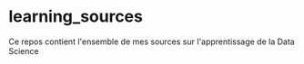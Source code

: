 # learning_sources
Ce repos contient l'ensemble de mes sources sur l'apprentissage de la Data Science
